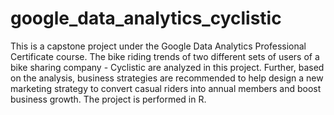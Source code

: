 # google_data_analytics_cyclistic

This is a capstone project under the Google Data Analytics Professional Certificate course. 
The bike riding trends of two different sets of users of a bike sharing company - Cyclistic are analyzed in this project. 
Further, based on the analysis, business strategies are recommended to help design a new marketing strategy to convert casual riders into annual members and boost business growth.
The project is performed in R.
